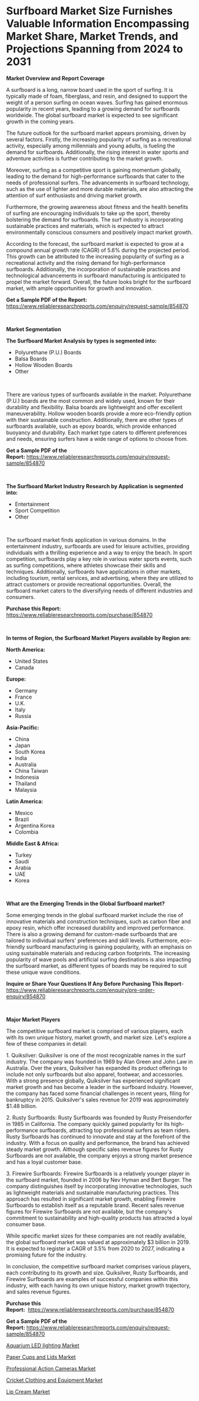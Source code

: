 <p><h1>Surfboard Market Size Furnishes Valuable Information Encompassing Market Share, Market Trends, and Projections Spanning from 2024 to 2031</h1></p><p><strong>Market Overview and Report Coverage</strong></p>
<p><p>A surfboard is a long, narrow board used in the sport of surfing. It is typically made of foam, fiberglass, and resin, and designed to support the weight of a person surfing on ocean waves. Surfing has gained enormous popularity in recent years, leading to a growing demand for surfboards worldwide. The global surfboard market is expected to see significant growth in the coming years.</p><p>The future outlook for the surfboard market appears promising, driven by several factors. Firstly, the increasing popularity of surfing as a recreational activity, especially among millennials and young adults, is fueling the demand for surfboards. Additionally, the rising interest in water sports and adventure activities is further contributing to the market growth.</p><p>Moreover, surfing as a competitive sport is gaining momentum globally, leading to the demand for high-performance surfboards that cater to the needs of professional surfers. The advancements in surfboard technology, such as the use of lighter and more durable materials, are also attracting the attention of surf enthusiasts and driving market growth.</p><p>Furthermore, the growing awareness about fitness and the health benefits of surfing are encouraging individuals to take up the sport, thereby bolstering the demand for surfboards. The surf industry is incorporating sustainable practices and materials, which is expected to attract environmentally conscious consumers and positively impact market growth.</p><p>According to the forecast, the surfboard market is expected to grow at a compound annual growth rate (CAGR) of 5.6% during the projected period. This growth can be attributed to the increasing popularity of surfing as a recreational activity and the rising demand for high-performance surfboards. Additionally, the incorporation of sustainable practices and technological advancements in surfboard manufacturing is anticipated to propel the market forward. Overall, the future looks bright for the surfboard market, with ample opportunities for growth and innovation.</p></p>
<p><strong>Get a Sample PDF of the Report:</strong> <a href="https://www.reliableresearchreports.com/enquiry/request-sample/854870">https://www.reliableresearchreports.com/enquiry/request-sample/854870</a></p>
<p>&nbsp;</p>
<p><strong>Market Segmentation</strong></p>
<p><strong>The Surfboard Market Analysis by types is segmented into:</strong></p>
<p><ul><li>Polyurethane (P.U.) Boards</li><li>Balsa Boards</li><li>Hollow Wooden Boards</li><li>Other</li></ul></p>
<p>&nbsp;</p>
<p><p>There are various types of surfboards available in the market. Polyurethane (P.U.) boards are the most common and widely used, known for their durability and flexibility. Balsa boards are lightweight and offer excellent maneuverability. Hollow wooden boards provide a more eco-friendly option with their sustainable construction. Additionally, there are other types of surfboards available, such as epoxy boards, which provide enhanced buoyancy and durability. Each market type caters to different preferences and needs, ensuring surfers have a wide range of options to choose from.</p></p>
<p><strong>Get a Sample PDF of the Report:</strong>&nbsp;<a href="https://www.reliableresearchreports.com/enquiry/request-sample/854870">https://www.reliableresearchreports.com/enquiry/request-sample/854870</a></p>
<p>&nbsp;</p>
<p><strong>The Surfboard Market Industry Research by Application is segmented into:</strong></p>
<p><ul><li>Entertainment</li><li>Sport Competition</li><li>Other</li></ul></p>
<p>&nbsp;</p>
<p><p>The surfboard market finds application in various domains. In the entertainment industry, surfboards are used for leisure activities, providing individuals with a thrilling experience and a way to enjoy the beach. In sport competition, surfboards play a key role in various water sports events, such as surfing competitions, where athletes showcase their skills and techniques. Additionally, surfboards have applications in other markets, including tourism, rental services, and advertising, where they are utilized to attract customers or provide recreational opportunities. Overall, the surfboard market caters to the diversifying needs of different industries and consumers.</p></p>
<p><strong>Purchase this Report:</strong>&nbsp; <a href="https://www.reliableresearchreports.com/purchase/854870">https://www.reliableresearchreports.com/purchase/854870</a></p>
<p>&nbsp;</p>
<p><strong>In terms of Region, the Surfboard Market Players available by Region are:</strong></p>
<p>
    <p> <strong> North America: </strong>
        <ul>
            <li>United States</li>
            <li>Canada</li>
        </ul>
        </p> 
    <p> <strong> Europe: </strong>
        <ul>
            <li>Germany</li>
            <li>France</li>
            <li>U.K.</li>
            <li>Italy</li>
            <li>Russia</li>
        </ul>
        </p> 
    <p> <strong> Asia-Pacific: </strong>
        <ul>
            <li>China</li>
            <li>Japan</li>
            <li>South Korea</li>
            <li>India</li>
            <li>Australia</li>
            <li>China Taiwan</li>
            <li>Indonesia</li>
            <li>Thailand</li>
            <li>Malaysia</li>
        </ul>
        </p> 
    <p> <strong> Latin America: </strong>
        <ul>
            <li>Mexico</li>
            <li>Brazil</li>
            <li>Argentina Korea</li>
            <li>Colombia</li>
        </ul>
        </p> 
    <p> <strong> Middle East & Africa: </strong>
        <ul>
            <li>Turkey</li>
            <li>Saudi</li>
            <li>Arabia</li>
            <li>UAE</li>
            <li>Korea</li>
        </ul>
    </p>
    </p>
<p>&nbsp;</p>
<p><strong>What are the Emerging Trends in the Global Surfboard market?</strong></p>
<p><p>Some emerging trends in the global surfboard market include the rise of innovative materials and construction techniques, such as carbon fiber and epoxy resin, which offer increased durability and improved performance. There is also a growing demand for custom-made surfboards that are tailored to individual surfers' preferences and skill levels. Furthermore, eco-friendly surfboard manufacturing is gaining popularity, with an emphasis on using sustainable materials and reducing carbon footprints. The increasing popularity of wave pools and artificial surfing destinations is also impacting the surfboard market, as different types of boards may be required to suit these unique wave conditions.</p></p>
<p><strong>Inquire or Share Your Questions If Any Before Purchasing This Report</strong>- <a href="https://www.reliableresearchreports.com/enquiry/pre-order-enquiry/854870">https://www.reliableresearchreports.com/enquiry/pre-order-enquiry/854870</a></p>
<p>&nbsp;</p>
<p><strong>Major Market Players</strong></p>
<p><p>The competitive surfboard market is comprised of various players, each with its own unique history, market growth, and market size. Let's explore a few of these companies in detail:</p><p>1. Quiksilver: Quiksilver is one of the most recognizable names in the surf industry. The company was founded in 1969 by Alan Green and John Law in Australia. Over the years, Quiksilver has expanded its product offerings to include not only surfboards but also apparel, footwear, and accessories. With a strong presence globally, Quiksilver has experienced significant market growth and has become a leader in the surfboard industry. However, the company has faced some financial challenges in recent years, filing for bankruptcy in 2015. Quiksilver's sales revenue for 2019 was approximately $1.48 billion.</p><p>2. Rusty Surfboards: Rusty Surfboards was founded by Rusty Preisendorfer in 1985 in California. The company quickly gained popularity for its high-performance surfboards, attracting top professional surfers as team riders. Rusty Surfboards has continued to innovate and stay at the forefront of the industry. With a focus on quality and performance, the brand has achieved steady market growth. Although specific sales revenue figures for Rusty Surfboards are not available, the company enjoys a strong market presence and has a loyal customer base.</p><p>3. Firewire Surfboards: Firewire Surfboards is a relatively younger player in the surfboard market, founded in 2006 by Nev Hyman and Bert Burger. The company distinguishes itself by incorporating innovative technologies, such as lightweight materials and sustainable manufacturing practices. This approach has resulted in significant market growth, enabling Firewire Surfboards to establish itself as a reputable brand. Recent sales revenue figures for Firewire Surfboards are not available, but the company's commitment to sustainability and high-quality products has attracted a loyal consumer base.</p><p>While specific market sizes for these companies are not readily available, the global surfboard market was valued at approximately $3 billion in 2019. It is expected to register a CAGR of 3.5% from 2020 to 2027, indicating a promising future for the industry.</p><p>In conclusion, the competitive surfboard market comprises various players, each contributing to its growth and size. Quiksilver, Rusty Surfboards, and Firewire Surfboards are examples of successful companies within this industry, with each having its own unique history, market growth trajectory, and sales revenue figures.</p></p>
<p><strong>Purchase this Report:</strong>&nbsp;&nbsp;<a href="https://www.reliableresearchreports.com/purchase/854870">https://www.reliableresearchreports.com/purchase/854870</a></p>
<p></p>
<p><strong>Get a Sample PDF of the Report:</strong>&nbsp;<a href="https://www.reliableresearchreports.com/enquiry/request-sample/854870">https://www.reliableresearchreports.com/enquiry/request-sample/854870</a></p>
<p><p><a href="https://github.com/abdelrhmankishk22/Market-Research-Report-List-2/blob/main/aquarium-led-lighting-market.md">Aquarium LED lighting Market</a></p><p><a href="https://github.com/marloy8/Market-Research-Report-List-2/blob/main/paper-cups-and-lids-market.md">Paper Cups and Lids Market</a></p><p><a href="https://github.com/aliciawhite5576/Market-Research-Report-List-2/blob/main/professional-action-cameras-market.md">Professional Action Cameras Market</a></p><p><a href="https://github.com/maliyahmorrow6654/Market-Research-Report-List-2/blob/main/cricket-clothing-and-equipment-market.md">Cricket Clothing and Equipment Market</a></p><p><a href="https://github.com/mahnoor2003/Market-Research-Report-List-2/blob/main/lip-cream-market.md">Lip Cream Market</a></p></p>
